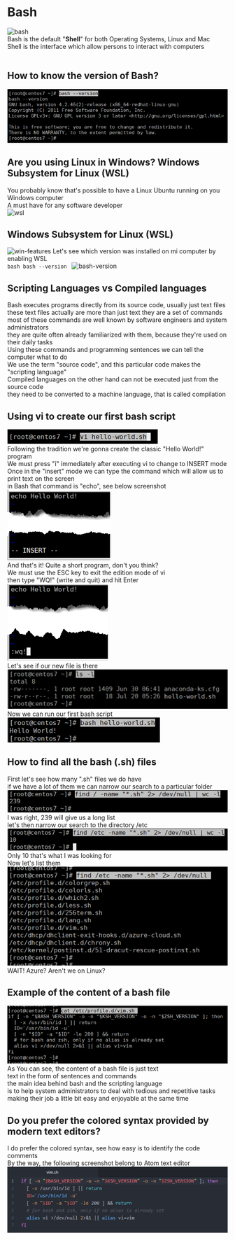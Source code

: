 # Bash
![bash](https://github.com/danielurra/bash/assets/51704179/b73da097-8e3f-4e0e-95e2-2bd67bb0f1af)<br>
Bash is the default "<b>Shell</b>" for both Operating Systems, Linux and Mac<br>
Shell is the interface which allow persons to interact with computers<br>
<br>
## How to know the version of Bash?<br>
<img src="/img/bash--version.png" alt="bash version"><br>
## Are you using Linux in Windows? Windows Subsystem for Linux (WSL)
You probably know that's possible to have a Linux Ubuntu running on you Windows computer<br>
A must have for any software developer<br>
![wsl](https://github.com/danielurra/bash/assets/51704179/60813dfc-d071-49db-bc75-fe5c4b53a37d)<br>
## Windows Subsystem for Linux (WSL)
![win-features](https://github.com/danielurra/bash/assets/51704179/417ce6e9-01c9-4b3e-beb0-86653905c67c)
Let's see which version was installed on mi computer by enabling WSL<br>
``bash
bash --version
``
![bash-version](https://github.com/danielurra/bash/assets/51704179/aafb35c6-772c-4a2d-adfb-ffbf420a4b2f)

## Scripting Languages vs Compiled languages
Bash executes programs directly from its source code, usually just text files<br>
these text files actually are more than just text they are a set of commands<br>
most of these commands are well known by software engineers and system administrators<br>
they are quite often already familiarized with them, because they're used on their daily tasks<br>
Using these commands and programming sentences we can tell the computer what to do<br>
We use the term "source code", and this particular code makes the "scripting language"<br>
Compiled languages on the other hand can not be executed just from the source code <br>
they need to be converted to a machine language, that is called compilation<br>
## Using vi to create our first bash script
<img src="/img/bash-hello-world-01.png" alt="bash 01"><br>
Following the tradition we're gonna create the classic "Hello World!" program<br>
We must press "i" immediately after executing vi to change to INSERT mode<br>
Once in the "insert" mode we can type the command which will allow us to print text on the screen<br>
in Bash that command is "echo", see below screenshot<br>
<img src="/img/bash-hello-world-02.png" alt="bash 02"><br>
And that's it! Quite a short program, don't you think?<br>
We must use the ESC key to exit the edition mode of vi<br>
then type "WQ!" (write and quit) and hit Enter<br>
<img src="/img/bash-hello-world-03.png" alt="bash 03"><br>
Let's see if our new file is there<br>
<img src="/img/bash-hello-world-04-v2.png" alt="bash 04"><br>
Now we can run our first bash script<br>
<img src="/img/bash-hello-world-05-v2.png" alt="bash 05"><br>
## How to find all the bash (.sh) files
First let's see how many ".sh" files we do have<br>
if we have a lot of them we can narrow our search to a particular folder<br>
<img src="/img/finding-all-bash-files-word-count-how-many.png" alt="bash 05"><br>
I was right, 239 will give us a long list<br>
let's then narrow our search to the directory /etc<br>
<img src="/img/finding-bash-files-narrow.png" alt="bash 05"><br>
Only 10 that's what I was looking for<br>
Now let's list them<br>
<img src="/img/finding-bash-files.png" alt=""><br>
WAIT! Azure? Aren't we on Linux? <br>
## Example of the content of a bash file
<img src="/img/example-01.png" alt=""><br>
As You can see, the content of a bash file is just text<br>
text in the form of sentences and commands<br>
the main idea behind bash and the scripting language<br>
is to help system administrators to deal with tedious and repetitive tasks<br>
making their job a little bit easy and enjoyable at the same time<br>
## Do you prefer the colored syntax provided by modern text editors?
I do prefer the colored syntax, see how easy is to identify the code comments<br>
By the way, the following screenshot belong to Atom text editor<br>
<img src="/img/example-02.png" alt=""><br>

